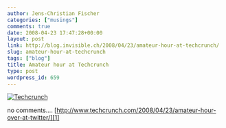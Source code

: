 ```yaml
---
author: Jens-Christian Fischer
categories: ["musings"]
comments: true
date: 2008-04-23 17:47:28+00:00
layout: post
link: http://blog.invisible.ch/2008/04/23/amateur-hour-at-techcrunch/
slug: amateur-hour-at-techcrunch
tags: ["blog"]
title: Amateur hour at Techcrunch
type: post
wordpress_id: 659
---
```


[![Techcrunch](/wp-content/techcrunch-tm.jpg)](/wp-content/techcrunch.png)

no comments....
[http://www.techcrunch.com/2008/04/23/amateur-hour-over-at-twitter/][1]

[1]: http://www.techcrunch.com/2008/04/23/amateur-hour-over-at-twitter/
